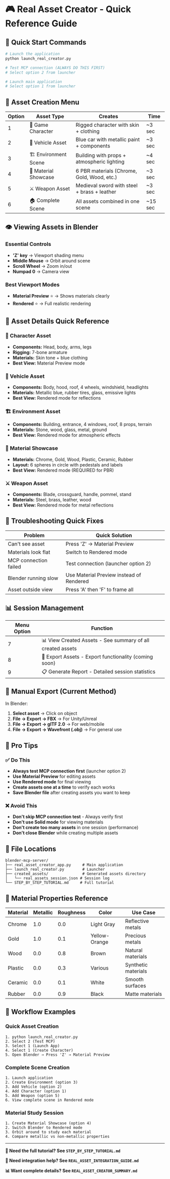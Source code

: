 # 🎮 Real Asset Creator - Quick Reference Guide

## 🚀 **Quick Start Commands**

```bash
# Launch the application
python launch_real_creator.py

# Test MCP connection (ALWAYS DO THIS FIRST)
# Select option 2 from launcher

# Launch main application
# Select option 1 from launcher
```

## 🎨 **Asset Creation Menu**

| Option | Asset Type | Creates | Time |
|--------|------------|---------|------|
| 1 | 👤 Game Character | Rigged character with skin + clothing | ~3 sec |
| 2 | 🚗 Vehicle Asset | Blue car with metallic paint + components | ~3 sec |
| 3 | 🏗️ Environment Scene | Building with props + atmospheric lighting | ~4 sec |
| 4 | 🎨 Material Showcase | 6 PBR materials (Chrome, Gold, Wood, etc.) | ~3 sec |
| 5 | ⚔️ Weapon Asset | Medieval sword with steel + brass + leather | ~3 sec |
| 6 | 🏠 Complete Scene | All assets combined in one scene | ~15 sec |

## 👁️ **Viewing Assets in Blender**

### Essential Controls
- **'Z' key** → Viewport shading menu
- **Middle Mouse** → Orbit around scene
- **Scroll Wheel** → Zoom in/out
- **Numpad 0** → Camera view

### Best Viewport Modes
- **Material Preview** ⭐ → Shows materials clearly
- **Rendered** ⭐ → Full realistic rendering

## 🎯 **Asset Details Quick Reference**

### 👤 Character Asset
- **Components:** Head, body, arms, legs
- **Rigging:** 7-bone armature
- **Materials:** Skin tone + blue clothing
- **Best View:** Material Preview mode

### 🚗 Vehicle Asset
- **Components:** Body, hood, roof, 4 wheels, windshield, headlights
- **Materials:** Metallic blue, rubber tires, glass, emissive lights
- **Best View:** Rendered mode for reflections

### 🏗️ Environment Asset
- **Components:** Building, entrance, 4 windows, roof, 8 props, terrain
- **Materials:** Stone, wood, glass, metal, ground
- **Best View:** Rendered mode for atmospheric effects

### 🎨 Material Showcase
- **Materials:** Chrome, Gold, Wood, Plastic, Ceramic, Rubber
- **Layout:** 6 spheres in circle with pedestals and labels
- **Best View:** Rendered mode (REQUIRED for PBR)

### ⚔️ Weapon Asset
- **Components:** Blade, crossguard, handle, pommel, stand
- **Materials:** Steel, brass, leather, wood
- **Best View:** Rendered mode for metal reflections

## 🔧 **Troubleshooting Quick Fixes**

| Problem | Quick Solution |
|---------|----------------|
| Can't see asset | Press 'Z' → Material Preview |
| Materials look flat | Switch to Rendered mode |
| MCP connection failed | Test connection (launcher option 2) |
| Blender running slow | Use Material Preview instead of Rendered |
| Asset outside view | Press 'A' then 'F' to frame all |

## 📊 **Session Management**

| Menu Option | Function |
|-------------|----------|
| 7 | 📊 View Created Assets - See summary of all created assets |
| 8 | 💾 Export Assets - Export functionality (coming soon) |
| 9 | 📋 Generate Report - Detailed session statistics |

## 💾 **Manual Export (Current Method)**

In Blender:
1. **Select asset** → Click on object
2. **File → Export → FBX** → For Unity/Unreal
3. **File → Export → glTF 2.0** → For web/mobile
4. **File → Export → Wavefront (.obj)** → For general use

## 🎯 **Pro Tips**

### ✅ **Do This**
- **Always test MCP connection first** (launcher option 2)
- **Use Material Preview** for editing assets
- **Use Rendered mode** for final viewing
- **Create assets one at a time** to verify each works
- **Save Blender file** after creating assets you want to keep

### ❌ **Avoid This**
- **Don't skip MCP connection test** - Always verify first
- **Don't use Solid mode** for viewing materials
- **Don't create too many assets** in one session (performance)
- **Don't close Blender** while creating multiple assets

## 📁 **File Locations**

```
blender-mcp-server/
├── real_asset_creator_app.py     # Main application
├── launch_real_creator.py        # Launcher
├── created_assets/               # Generated assets directory
│   └── real_assets_session.json # Session log
└── STEP_BY_STEP_TUTORIAL.md     # Full tutorial
```

## 🎨 **Material Properties Reference**

| Material | Metallic | Roughness | Color | Use Case |
|----------|----------|-----------|-------|----------|
| Chrome | 1.0 | 0.0 | Light Gray | Reflective metals |
| Gold | 1.0 | 0.1 | Yellow-Orange | Precious metals |
| Wood | 0.0 | 0.8 | Brown | Natural materials |
| Plastic | 0.0 | 0.3 | Various | Synthetic materials |
| Ceramic | 0.0 | 0.1 | White | Smooth surfaces |
| Rubber | 0.0 | 0.9 | Black | Matte materials |

## 🚀 **Workflow Examples**

### Quick Asset Creation
```
1. python launch_real_creator.py
2. Select 2 (Test MCP)
3. Select 1 (Launch App)
4. Select 1 (Create Character)
5. Open Blender → Press 'Z' → Material Preview
```

### Complete Scene Creation
```
1. Launch application
2. Create Environment (option 3)
3. Add Vehicle (option 2)
4. Add Character (option 1)
5. Add Weapon (option 5)
6. View complete scene in Rendered mode
```

### Material Study Session
```
1. Create Material Showcase (option 4)
2. Switch Blender to Rendered mode
3. Orbit around to study each material
4. Compare metallic vs non-metallic properties
```

---

**🎯 Need the full tutorial? See `STEP_BY_STEP_TUTORIAL.md`**

**🔧 Need integration help? See `REAL_ASSET_INTEGRATION_GUIDE.md`**

**📊 Want complete details? See `REAL_ASSET_CREATOR_SUMMARY.md`**
